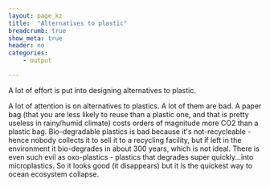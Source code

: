 ```yaml
---
layout: page_kz
title:  "Alternatives to plastic"
breadcrumb: true
show_meta: true
header: no
categories:
    - output

---
```


A lot of effort is put into designing alternatives to plastic.


A lot of attention is on alternatives to plastics. A lot of them are bad. A paper bag (that you are less likely to reuse than a plastic one, and that is pretty useless in rainy/humid climate) costs orders of magnitude more CO2 than a plastic bag. Bio-degradable plastics is bad because it's not-recycleable - hence nobody collects it to sell it to a recycling facility, but if left in the environment it bio-degrades in about 300 years, which is not ideal. There is even such evil as oxo-plastics - plastics that degrades super quickly...into microplastics. So it looks good (it disappears) but it is the quickest way to ocean ecosystem collapse. 